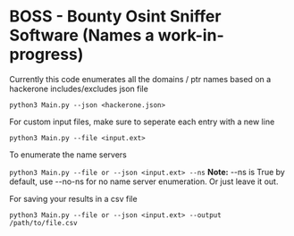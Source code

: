 # BOSS - Bounty Osint Sniffer Software (Names a work-in-progress)
Currently this code enumerates all the domains / ptr names based on a hackerone includes/excludes json file

```python3 Main.py --json <hackerone.json>```

For custom input files, make sure to seperate each entry with a new line

```python3 Main.py --file <input.ext>```

To enumerate the name servers

```python3 Main.py --file or --json <input.ext> --ns``` **Note:** --ns is True by default, use --no-ns for no name server enumeration. Or just leave it out.

For saving your results in a csv file

```python3 Main.py --file or --json <input.ext> --output /path/to/file.csv```

